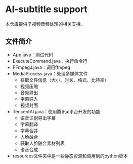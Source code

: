 # AI-subtitle support 

本仓库提供了视频音频处理的相关支持。

## 文件简介

+ App.java：测试代码
+ ExecuteCommand.java：执行命令行
+ FFmpegJ.java：调用ffmpeg
+ MediaProcess.java：处理多媒体文件
    + 获取文件信息（大小、时长、格式、比特率）
    + 视频压缩
    + 音频导出
    + 字幕导入
    + 视频封面
+ TencentAI.java：使用腾讯ai平台开发的功能
    + 语音识别导出字幕
    + 字幕翻译
    + 字幕合并
    + 人脸融合
    + 获取人脸融合素材列表
    + 语音合成
+ resources文件夹中是一些静态资源和调用到的python脚本